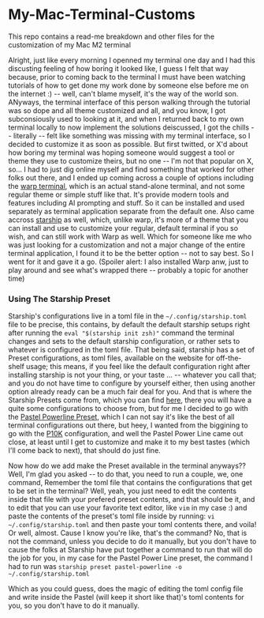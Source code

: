 # My-Mac-Terminal-Customs
This repo contains a read-me breakdown and other files for the customization of my Mac M2 terminal

Alright, just like every morning I openned my terminal one day and I had this discusting feeling of how boring it looked like, I guess I felt that way because, prior to coming back to the terminal I must have been watching tutorials of how to get done my work done by someone else before me on the internet :) -- well, can't blame myself, it's the way of the world son. ANyways, the terminal interface of this person walking through the tutorial was so dope and all theme customized and all, and you know, I got subconsiously used to looking at it, and when I returned back to my own terminal locally to now implement the solutions deiscussed, I got the chills -- literally -- felt like something was missing with my terminal interface, so I decided to customize it as soon as possible. But first twitted, or X'd about how boring my terminal was hoping someone would suggest a tool or theme they use to customize theirs, but no one -- I'm not that popular on X, so... I had to just dig online myself and find something that worked for other folks out there, and I ended up coming across a couple of options including the [warp terminal](https://docs.warp.dev/getting-started/readme), which is an actual stand-alone terminal, and not some regular theme or simple stuff like that. It's provide modern tools and features including AI prompting and stuff. So it can be installed and used separately as terminal application separate from the default one. Also came accross [starship](https://starship.rs/) as well, which, unlike warp, it's more of a theme that you can install and use to customize your regular, default terminal if you so wish, and can still work with Warp as well. Which for someone like me who was just looking for a customization and not a major change of the entire terminal application, I found it to be the better option -- not to say best. So I went for it and gave it a go. (Spoiler alert: I also installed Warp anw, just to play around and see what's wrapped there -- probably a topic for another time)

### Using The Starship Preset
Starship's configurations live in a toml file in the `~/.config/starship.toml` file to be precise, this contains, by default the default starship setups right after running the `eval "$(starship init zsh)"` command the terminal changes and sets to the default starship configuration, or rather sets to whatever is configured in the toml file. 
That being said, starship has a set of Preset configurations, as toml files, available on the website for off-the-shelf usage; this means, if you feel like the default configuration right after installing starship is not your thing, or your taste ... -- whatever you call that; and you do not have time to configure by yourself either, then using another option already ready can be a much fair deal for you.
And that is where the Starship Presets come from, which you can find [here](https://starship.rs/presets/), there you will have a quite some configurations to choose from, but for me I decided to go with the [Pastel Powerline Preset](https://starship.rs/presets/pastel-powerline.html), which I can not say it's like the best of all terminal configurations out there, but heey, I wanted from the biggining to go with the [P10K](https://github.com/romkatv/powerlevel10k) configuration, and well the Pastel Power Line came out close, at least until I get to customize and make it to my best tastes (which I'll come back to next), that should do just fine.

Now how do we add make the Preset available in the terminal anyways??
Well, I'm glad you asked -- to do that, you need to run a couple, we, one command,
Remember the toml file that contains the configurations that get to be set in the terminal?
Well, yeah, you just need to edit the contents inside that file with your prefered preset contents, and that should be it, and to edit that you can use your favorite text editor, like `vim` in my case :) and paste the contents of the preset's toml file inside by running: `vi ~/.config/starship.toml` and then paste your toml contents there, and voila!
Or well, almost. Cause I know you're like, that's the command?
No, that is not the command, unless you decide to do it manually, but you don't have to cause the folks at Starship have put together a command to run that will do the job for you, in my case for the Pastel Power Line preset, the command I had to run was 
`starship preset pastel-powerline -o ~/.config/starship.toml
`

Which as you could guess, does the magic of editing the toml config file and write inside the Pastel (will keep it short like that)'s toml contents for you, so you don't have to do it manually.
